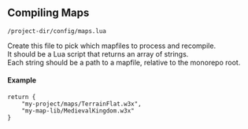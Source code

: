 ## Compiling Maps ##
`/project-dir/config/maps.lua`

Create this file to pick which mapfiles to process and recompile.  
It should be a Lua script that returns an array of strings.  
Each string should be a path to a mapfile, relative to the monorepo root.

#### Example ####
```
return {
    "my-project/maps/TerrainFlat.w3x",
    "my-map-lib/MedievalKingdom.w3x"
}
```
